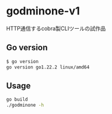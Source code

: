 # godminone-v1
HTTP通信するcobra製CLIツールの試作品

## Go version

```bash
$ go version
go version go1.22.2 linux/amd64
```

## Usage

```bash
go build
./godminone -h
```
